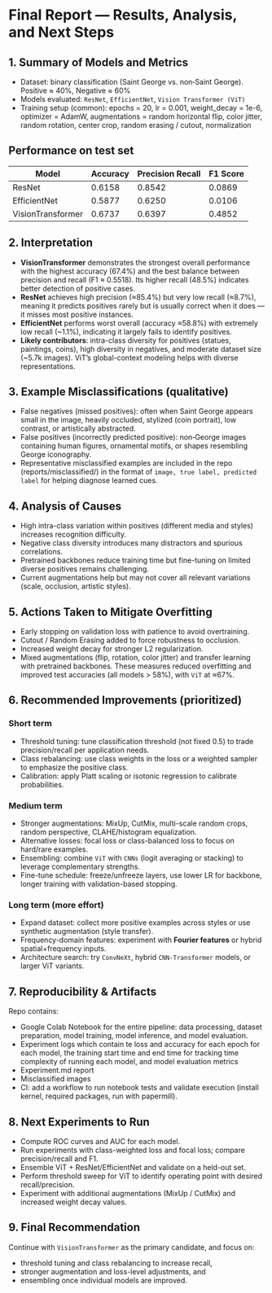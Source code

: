 # Final Report — Results, Analysis, and Next Steps #

## 1. Summary of Models and Metrics ##
- Dataset: binary classification (Saint George vs. non‑Saint George). Positive ≈ 40%, Negative ≈ 60%
- Models evaluated: `ResNet`, `EfficientNet`, `Vision Transformer (ViT)`
- Training setup (common): epochs = 20, lr = 0.001, weight_decay = 1e-6, optimizer = AdamW, augmentations = random horizontal flip, color jitter, random rotation, center crop, random erasing / cutout, normalization

## Performance on test set

|Model|	Accuracy|	Precision	Recall|	F1 Score|
|-----|---------|------------------|---------|
|ResNet	|0.6158|	0.8542	|0.0869	|0.1577|
|EfficientNet|	0.5877|	0.6250|	0.0106|	0.0208|
|VisionTransformer|	0.6737|	0.6397|	0.4852|	0.5518|

## 2. Interpretation
- **VisionTransformer** demonstrates the strongest overall performance with the highest accuracy (67.4%) and the best balance between precision and recall (F1 ≈ 0.5518). Its higher recall (48.5%) indicates better detection of positive cases.
- **ResNet** achieves high precision (≈85.4%) but very low recall (≈8.7%), meaning it predicts positives rarely but is usually correct when it does — it misses most positive instances.
- **EfficientNet** performs worst overall (accuracy ≈58.8%) with extremely low recall (~1.1%), indicating it largely fails to identify positives.
- **Likely contributors**: intra-class diversity for positives (statues, paintings, coins), high diversity in negatives, and moderate dataset size (~5.7k images). ViT’s global-context modeling helps with diverse representations.

## 3. Example Misclassifications (qualitative)
- False negatives (missed positives): often when Saint George appears small in the image, heavily occluded, stylized (coin portrait), low contrast, or artistically abstracted.
- False positives (incorrectly predicted positive): non‑George images containing human figures, ornamental motifs, or shapes resembling George iconography.
- Representative misclassified examples are included in the repo (reports/misclassified/) in the format of `image, true label, predicted label` for helping diagnose learned cues.

## 4. Analysis of Causes
- High intra-class variation within positives (different media and styles) increases recognition difficulty.
- Negative class diversity introduces many distractors and spurious correlations.
- Pretrained backbones reduce training time but fine-tuning on limited diverse positives remains challenging.
- Current augmentations help but may not cover all relevant variations (scale, occlusion, artistic styles).
  
## 5. Actions Taken to Mitigate Overfitting
- Early stopping on validation loss with patience to avoid overtraining.
- Cutout / Random Erasing added to force robustness to occlusion.
- Increased weight decay for stronger L2 regularization.
- Mixed augmentations (flip, rotation, color jitter) and transfer learning with pretrained backbones.
These measures reduced overfitting and improved test accuracies (all models > 58%), with `ViT` at ≈67%.

## 6. Recommended Improvements (prioritized)
### Short term
- Threshold tuning: tune classification threshold (not fixed 0.5) to trade precision/recall per application needs.
- Class rebalancing: use class weights in the loss or a weighted sampler to emphasize the positive class.
- Calibration: apply Platt scaling or isotonic regression to calibrate probabilities.
  
### Medium term
- Stronger augmentations: MixUp, CutMix, multi-scale random crops, random perspective, CLAHE/histogram equalization.
- Alternative losses: focal loss or class-balanced loss to focus on hard/rare examples.
- Ensembling: combine `ViT` with `CNNs` (logit averaging or stacking) to leverage complementary strengths.
- Fine-tune schedule: freeze/unfreeze layers, use lower LR for backbone, longer training with validation-based stopping.

### Long term (more effort)
- Expand dataset: collect more positive examples across styles or use synthetic augmentation (style transfer).
- Frequency-domain features: experiment with **Fourier features** or hybrid spatial+frequency inputs.
- Architecture search: try `ConvNeXt`, hybrid `CNN‑Transformer` models, or larger ViT variants.
  
## 7. Reproducibility & Artifacts
Repo contains: 
- Google Colab Notebook for the entire pipeline: data processing, dataset preparation, model training, model inference, and model evaluation.
- Experiment logs which contain te loss and accuracy for each epoch for each model, the training start time and end time for tracking time complexity of running each model, and model evaluation metrics
- Experiment.md report
- Misclassified images
- CI: add a workflow to run notebook tests and validate execution (install kernel, required packages, run with papermill).

## 8. Next Experiments to Run
- Compute ROC curves and AUC for each model.
- Run experiments with class-weighted loss and focal loss; compare precision/recall and F1.
- Ensemble ViT + ResNet/EfficientNet and validate on a held-out set.
- Perform threshold sweep for ViT to identify operating point with desired recall/precision.
- Experiment with additional augmentations (MixUp / CutMix) and increased weight decay values.

## 9. Final Recommendation
Continue with `VisionTransformer` as the primary candidate, and focus on:
- threshold tuning and class rebalancing to increase recall,
- stronger augmentation and loss-level adjustments, and
- ensembling once individual models are improved.
